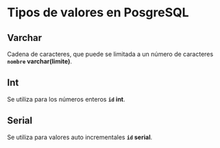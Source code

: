 # Tipos de valores en PosgreSQL

## Varchar
Cadena de caracteres, que puede se limitada a un número de caracteres **`nombre` varchar(limite)**.

## Int
Se utiliza para los números enteros **`id` int**.

## Serial
Se utiliza para valores auto incrementales **`id` serial**.
